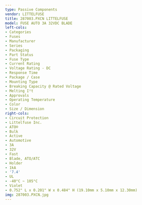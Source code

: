 ```yaml
---
type: Passive Components
vendor: LITTELFUSE
title: 287003.PXCN LITTELFUSE
model: FUSE AUTO 3A 32VDC BLADE
left-cols:
- Categories
- Fuses
- Manufacturer
- Series
- Packaging 
- Part Status
- Fuse Type
- Current Rating
- Voltage Rating - DC
- Response Time
- Package / Case
- Mounting Type
- Breaking Capacity @ Rated Voltage
- Melting I²t
- Approvals
- Operating Temperature
- Color
- Size / Dimension
right-cols:
- Circuit Protection
- Littelfuse Inc.
- ATO®
- Bulk 
- Active
- Automotive
- 3A
- 32V
- Fast
- Blade, ATO/ATC
- Holder
- 1kA
- '7.4'
- UL
- -40°C ~ 105°C
- Violet
- 0.752" L x 0.201" W x 0.484" H (19.10mm x 5.10mm x 12.30mm)
img: 287003.PXCN.jpg
---
```

